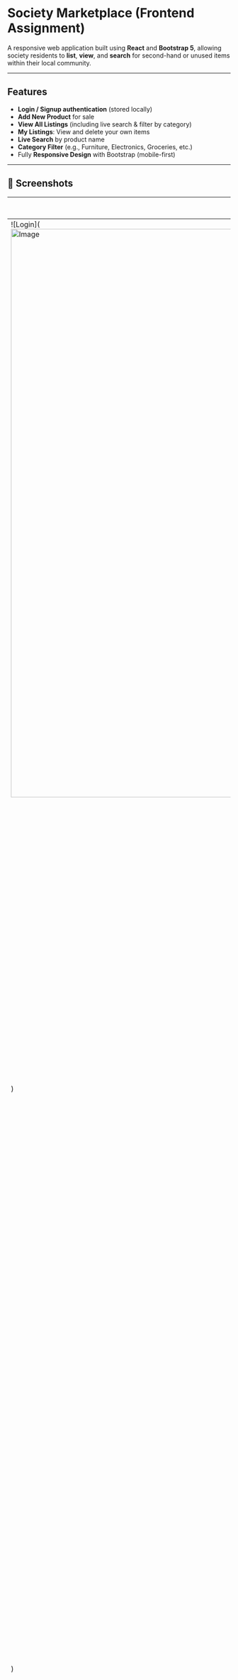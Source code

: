 #  Society Marketplace (Frontend Assignment)

A responsive web application built using **React** and **Bootstrap 5**, allowing society residents to **list**, **view**, and **search** for second-hand or unused items within their local community.

---

##  Features

-  **Login / Signup authentication** (stored locally)
-  **Add New Product** for sale
-  **View All Listings** (including live search & filter by category)
-  **My Listings**: View and delete your own items
-  **Live Search** by product name
-  **Category Filter** (e.g., Furniture, Electronics, Groceries, etc.)
-  Fully **Responsive Design** with Bootstrap (mobile-first)

---
## 📸 Screenshots

| Login | Home (Search + Listings) | My Listings | 
|-------|--------------------------|-------------|
| ![Login](<img width="1280" alt="Image" src="https://github.com/user-attachments/assets/88bfb453-f411-43ae-b537-65d4a37aaa7f" />
) | ![Home](<img width="1280" alt="Image" src="https://github.com/user-attachments/assets/7c2b5f19-7177-4493-8221-1cec631e4002" />
) | ![My Listings](<img width="1280" alt="Image" src="https://github.com/user-attachments/assets/0e0bda83-f9e1-4b57-b3dd-de41720a756d" />
) | 

---

##  Tech Stack

-  React (with Hooks)
-  Bootstrap 5
-  LocalStorage (for auth & product persistence)
-  React Router v6
 ---

## 🚀 Getting Started

### 1. Clone the repo
```bash
git clone https://github.com/your-username/society-marketplace.git
cd society-marketplace
```
### 2. Install dependencies
```bash
npm install
  ```
### 3. Start the development server
```bash
npm start
```
---
##  Login / Signup Info
	•	New users can sign up
	•	Credentials are stored in localStorage
	•	Only logged-in users can access:
	•	/home
	•	/addproduct
	•	/mylistings
## Data Handling
	•	Products are initialized from data.js
	•	All new products are added to localStorage
	•	My Listings are filtered by logged-in user
## 
